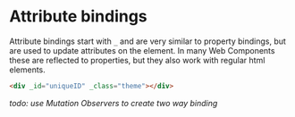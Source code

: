 # Attribute bindings
Attribute bindings start with `_` and are very similar to property bindings, but are used to update attributes on the element. In many Web Components these are reflected to properties, but they also work with regular html elements.

```html
<div _id="uniqueID" _class="theme"></div>
```

_todo: use Mutation Observers to create two way binding_